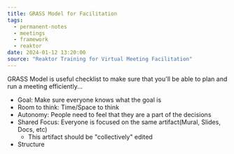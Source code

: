 ```yaml
---
title: GRASS Model for Facilitation
tags:
  - permanent-notes
  - meetings
  - framework 
  - reaktor
date: 2024-01-12 13:20:00
source: "Reaktor Training for Virtual Meeting Facilitation"
---
```


GRASS Model is useful checklist to make sure that you'll be able to plan and run a meeting efficiently...

- Goal: Make sure everyone knows what the goal is
- Room to think: Time/Space to think
- Autonomy: People need to feel that they are a part of the decisions
- Shared Focus: Everyone is focused on the same artifact(Mural, Slides, Docs, etc)
	- This artifact should be "collectively" edited
- Structure